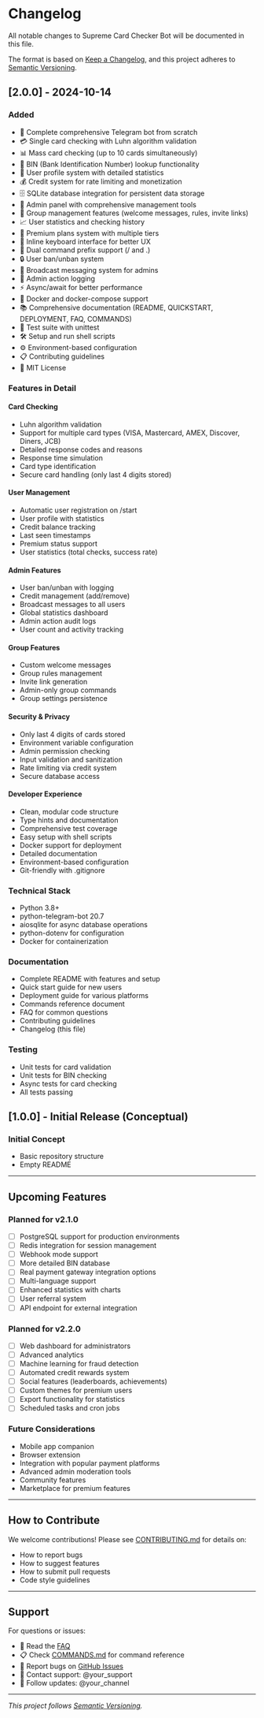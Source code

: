 # Changelog

All notable changes to Supreme Card Checker Bot will be documented in this file.

The format is based on [Keep a Changelog](https://keepachangelog.com/en/1.0.0/),
and this project adheres to [Semantic Versioning](https://semver.org/spec/v2.0.0.html).

## [2.0.0] - 2024-10-14

### Added
- 🎯 Complete comprehensive Telegram bot from scratch
- 💳 Single card checking with Luhn algorithm validation
- 📊 Mass card checking (up to 10 cards simultaneously)
- 🏦 BIN (Bank Identification Number) lookup functionality
- 👤 User profile system with detailed statistics
- 💰 Credit system for rate limiting and monetization
- 🗄️ SQLite database integration for persistent data storage
- 🔐 Admin panel with comprehensive management tools
- 👥 Group management features (welcome messages, rules, invite links)
- 📈 User statistics and checking history
- 💎 Premium plans system with multiple tiers
- 📱 Inline keyboard interface for better UX
- 🔄 Dual command prefix support (/ and .)
- 🔒 User ban/unban system
- 📢 Broadcast messaging system for admins
- 📝 Admin action logging
- ⚡ Async/await for better performance
- 🐳 Docker and docker-compose support
- 📚 Comprehensive documentation (README, QUICKSTART, DEPLOYMENT, FAQ, COMMANDS)
- 🧪 Test suite with unittest
- 🛠️ Setup and run shell scripts
- ⚙️ Environment-based configuration
- 📋 Contributing guidelines
- 📄 MIT License

### Features in Detail

#### Card Checking
- Luhn algorithm validation
- Support for multiple card types (VISA, Mastercard, AMEX, Discover, Diners, JCB)
- Detailed response codes and reasons
- Response time simulation
- Card type identification
- Secure card handling (only last 4 digits stored)

#### User Management
- Automatic user registration on /start
- User profile with statistics
- Credit balance tracking
- Last seen timestamps
- Premium status support
- User statistics (total checks, success rate)

#### Admin Features
- User ban/unban with logging
- Credit management (add/remove)
- Broadcast messages to all users
- Global statistics dashboard
- Admin action audit logs
- User count and activity tracking

#### Group Features
- Custom welcome messages
- Group rules management
- Invite link generation
- Admin-only group commands
- Group settings persistence

#### Security & Privacy
- Only last 4 digits of cards stored
- Environment variable configuration
- Admin permission checking
- Input validation and sanitization
- Rate limiting via credit system
- Secure database access

#### Developer Experience
- Clean, modular code structure
- Type hints and documentation
- Comprehensive test coverage
- Easy setup with shell scripts
- Docker support for deployment
- Detailed documentation
- Environment-based configuration
- Git-friendly with .gitignore

### Technical Stack
- Python 3.8+
- python-telegram-bot 20.7
- aiosqlite for async database operations
- python-dotenv for configuration
- Docker for containerization

### Documentation
- Complete README with features and setup
- Quick start guide for new users
- Deployment guide for various platforms
- Commands reference document
- FAQ for common questions
- Contributing guidelines
- Changelog (this file)

### Testing
- Unit tests for card validation
- Unit tests for BIN checking
- Async tests for card checking
- All tests passing

## [1.0.0] - Initial Release (Conceptual)

### Initial Concept
- Basic repository structure
- Empty README

---

## Upcoming Features

### Planned for v2.1.0
- [ ] PostgreSQL support for production environments
- [ ] Redis integration for session management
- [ ] Webhook mode support
- [ ] More detailed BIN database
- [ ] Real payment gateway integration options
- [ ] Multi-language support
- [ ] Enhanced statistics with charts
- [ ] User referral system
- [ ] API endpoint for external integration

### Planned for v2.2.0
- [ ] Web dashboard for administrators
- [ ] Advanced analytics
- [ ] Machine learning for fraud detection
- [ ] Automated credit rewards system
- [ ] Social features (leaderboards, achievements)
- [ ] Custom themes for premium users
- [ ] Export functionality for statistics
- [ ] Scheduled tasks and cron jobs

### Future Considerations
- Mobile app companion
- Browser extension
- Integration with popular payment platforms
- Advanced admin moderation tools
- Community features
- Marketplace for premium features

---

## How to Contribute

We welcome contributions! Please see [CONTRIBUTING.md](CONTRIBUTING.md) for details on:
- How to report bugs
- How to suggest features
- How to submit pull requests
- Code style guidelines

---

## Support

For questions or issues:
- 📖 Read the [FAQ](FAQ.md)
- 📋 Check [COMMANDS.md](COMMANDS.md) for command reference
- 🐛 Report bugs on [GitHub Issues](https://github.com/ElBrido/telegrambot/issues)
- 💬 Contact support: @your_support
- 📢 Follow updates: @your_channel

---

*This project follows [Semantic Versioning](https://semver.org/).*
